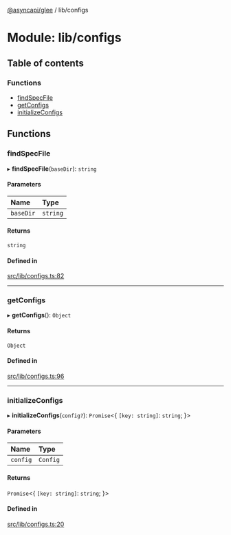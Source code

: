 [@asyncapi/glee](../README.md) / lib/configs

# Module: lib/configs

## Table of contents

### Functions

- [findSpecFile](lib_configs.md#findspecfile)
- [getConfigs](lib_configs.md#getconfigs)
- [initializeConfigs](lib_configs.md#initializeconfigs)

## Functions

### findSpecFile

▸ **findSpecFile**(`baseDir`): `string`

#### Parameters

| Name | Type |
| :------ | :------ |
| `baseDir` | `string` |

#### Returns

`string`

#### Defined in

[src/lib/configs.ts:82](https://github.com/asyncapi/glee/blob/3a5bbae/src/lib/configs.ts#L82)

___

### getConfigs

▸ **getConfigs**(): `Object`

#### Returns

`Object`

#### Defined in

[src/lib/configs.ts:96](https://github.com/asyncapi/glee/blob/3a5bbae/src/lib/configs.ts#L96)

___

### initializeConfigs

▸ **initializeConfigs**(`config?`): `Promise`<{ `[key: string]`: `string`;  }\>

#### Parameters

| Name | Type |
| :------ | :------ |
| `config` | `Config` |

#### Returns

`Promise`<{ `[key: string]`: `string`;  }\>

#### Defined in

[src/lib/configs.ts:20](https://github.com/asyncapi/glee/blob/3a5bbae/src/lib/configs.ts#L20)

